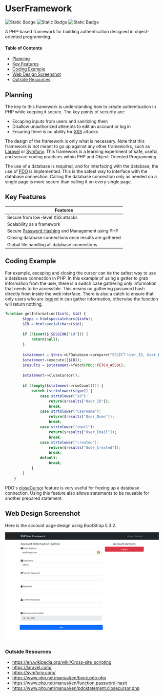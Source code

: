 # UserFramework

![Static Badge](https://img.shields.io/badge/PHP-8.1.6-474a8a?style=flat-square&logo=php)
![Static Badge](https://img.shields.io/badge/MariaDB-10.4.24-006064?style=flat-square&logo=MariaDB)
![Static Badge](https://img.shields.io/badge/License-GNU%20GPL3-643464?style=flat-square&logo=gnu)

A PHP-based framework for building authentication designed in object-oriented programming.

#### Table of Contents
* [Planning](#planning)
* [Key Features](#key-features)
* [Coding Example](#coding-example)
* [Web Design Screenshot](#web-design-screenshot)
* [Outside Resources](#outside-resources)

## Planning

The key to this framework is understanding how to create authentication in PHP while keeping it secure. The key points of security are:
* Escaping inputs from users and sanitizing them
* Disallow unauthorized attempts to edit an account or log in
* Ensuring there is no ability for [XSS](https://en.wikipedia.org/wiki/Cross-site_scripting) attacks

The design of the framework is only what is necessary. Note that this framework is not meant to go up against any other frameworks, such as [Laravel](https://laravel.com/) or [Symfony](https://symfony.com/). This framework is a learning experiment of safe, useful, and secure coding practices within PHP and Object-Oriented Programming.

The use of a database is required, and for interfacing with the database, the use of [PDO](https://www.php.net/manual/en/book.pdo.php) is implemented. This is the safest way to interface with the database connection. Calling the database connection only as needed on a single page is more secure than calling it on every single page.

## Key Features
| Features |
| -- |
| Secure from low-level XSS attacks |
| Scalability as a framework |
| Secure [Password Hashing](https://www.php.net/manual/en/function.password-hash) and Management using PHP |
| Closing database connections once results are gathered |
| Global file handling all database connections |

## Coding Example

For example, escaping and closing the cursor can be the safest way to use a database connection in PHP. In this example of using a getter to grab information from the user, there is a switch case gathering only information that needs to be accessible. This means no gathering password hash directly from inside the web interface. There is also a catch to ensure that only users who are logged in can gather information, otherwise the function will return nothing.

```php
function getInformation($info, $id) {
        $type = htmlspecialchars($info);
        $ID = htmlspecialchars($id);

        if (!isset($_SESSION["id"])) {
            return(null);
        }

        $statement = $this->UFDatabase->prepare("SELECT User_ID, User_Name, User_Email, User_Created FROM accounts WHERE User_ID = ?");
        $statement->execute([$ID]);
        $results = $statement->fetch(PDO::FETCH_ASSOC);

        $statement->closeCursor();

        if (!empty($statement->rowCount())) {
            switch (strtolower($type)) {
                case strtolower("id"):
                    return($results["User_ID"]);
                    break;
                case strtolower("username"):
                    return($results["User_Name"]);
                    break;
                case strtolower("email"):
                    return($results["User_Email"]);
                    break;
                case strtolower("created"):
                    return($results["User_Created"]);
                    break;
                default:
                    break;
            }
        }
    }
```

PDO's [closeCursor](https://www.php.net/manual/en/pdostatement.closecursor.php) feature is very useful for freeing up a database connection. Using this feature also allows statements to be reusable for another prepared statement.

## Web Design Screenshot

Here is the account page design using BootStrap 5.3.2.

![Account Page](https://github.com/JohnBoyDev/UserFramework/blob/main/Screenshots/firefox_PozLsmO3JJ.png?raw=true)

### Outside Resources

* https://en.wikipedia.org/wiki/Cross-site_scripting
* https://laravel.com/
* https://symfony.com/
* https://www.php.net/manual/en/book.pdo.php
* https://www.php.net/manual/en/function.password-hash
* https://www.php.net/manual/en/pdostatement.closecursor.php
